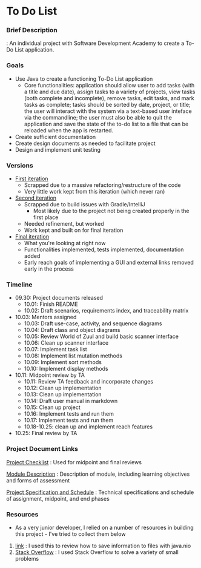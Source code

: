 # To Do List
### Brief Description
: An individual project with Software Development Academy to create a To-Do List application.

### Goals
* Use Java to create a functioning To-Do List application
    * Core functionalities: application should allow user to add tasks (with a title and due date), assign tasks to a variety of projects, view tasks (both complete and incomplete), remove tasks, edit tasks, and mark tasks as complete; tasks should be sorted by date, project, or title; the user will interact with the system via a text-based user inteface via the commandline; the user must also be able to quit the application and save the state of the to-do list to a file that can be reloaded when the app is restarted. 
* Create sufficient documentation
* Create design documents as needed to facilitate project
* Design and implement unit testing

### Versions
* [First iteration](https://github.com/jshortz/SDA6ToDoList)
    * Scrapped due to a massive refactoring/restructure of the code
    * Very little work kept from this iteration (which never ran)
* [Second iteration](https://github.com/jshortz/SDAIPv2)
    * Scrapped due to build issues with Gradle/IntelliJ 
        * Most likely due to the project not being created properly in the first place
    * Needed refinement, but worked
    * Work kept and built on for final iteration
* [Final iteration](https://github.com/jshortz/SDAIndProjv2.1)
    * What you're looking at right now
    * Functionalities implemented, tests implemented, documentation added
    * Early reach goals of implementing a GUI and external links removed early in the process
    

### Timeline
* 09.30: Project documents released
    * 10.01: Finish README
    * 10.02: Draft scenarios, requirements index, and traceability matrix
* 10.03: Mentors assigned
    * 10.03: Draft use-case, activity, and sequence diagrams
    * 10.04: Draft class and object diagrams
    * 10.05: Review World of Zuul and build basic scanner interface
    * 10.06: Clean up scanner interface
    * 10.07: Implement task list
    * 10.08: Implement list mutation methods
    * 10.09: Implement sort methods
    * 10.10: Implement display methods
* 10.11: Midpoint review by TA
    * 10.11: Review TA feedback and incorporate changes
    * 10.12: Clean up implementation
    * 10.13: Clean up implementation
    * 10.14: Draft user manual in markdown
    * 10.15: Clean up project
    * 10.16: Implement tests and run them
    * 10.17: Implement tests and run them
    * 10.18-10.25: clean up and implement reach features
* 10.25: Final review by TA

### Project Document Links
[Project Checklist](https://docs.google.com/spreadsheets/d/1cQ6TJHUegOU0axuXaGG1ftL_whCpxxM35LN6zmTdtCo/edit#gid=470286829)
: Used for midpoint and final reviews

[Module Description](https://docs.google.com/document/d/1uwkcFO_e_uD85dYDYQ3ndPtqhtxMnRxgIcVj_GZzGVk/edit)
: Description of module, including learning objectives and forms of assessment

[Project Specification and Schedule](https://docs.google.com/document/d/1p6hDJFLd8cLC-uTCz-X8aLDKaee3z9Y9v15tkSm4XlM/edit)
: Technical specifications and schedule of assignment, midpoint, and end phases

### Resources
* As a very junior developer, I relied on a number of resources in building this project - I've tried to collect them below
1. [link](https://www.mkyong.com/java/java-how-to-save-a-string-to-a-file/) : I used this to review how to save information to files with java.nio
2. [Stack Overflow](https://stackoverflow.com/questions) : I used Stack Overflow to solve a variety of small problems